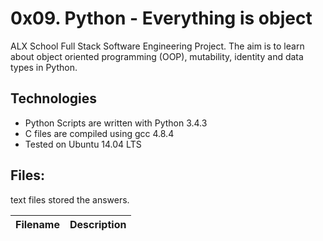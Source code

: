 # 0x09. Python - Everything is object

ALX School Full Stack Software Engineering Project. The aim is to learn about object oriented programming (OOP), mutability, identity and data types in Python.

## Technologies
- Python Scripts are written with Python 3.4.3
- C files are compiled using gcc 4.8.4
- Tested on Ubuntu 14.04 LTS

## Files:

text files stored the answers.

| Filename | Description |
| -------- | ----------- |
